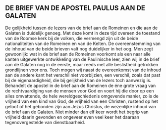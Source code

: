## DE BRIEF VAN DE APOSTEL PAULUS AAN DE GALATEN

De gelijkheid tussen de lezers van de brief aan de Romeinen en die aan de Galaten is duidelijk genoeg. Met deze komt in deze tijd overeen de toestand van de Roomse kerk bij de volken, die vermengd zijn uit de beide nationaliteiten van de Romeinen en van de Kelten. De overeenstemming van de inhoud van de beide brieven valt nog duidelijker in het oog. Men zegt gewoonlijk: wat in de brief aan de Romeinen voorkomt als een naar alle kanten uitgewerkte ontwikkeling van de Paulinische leer, zien wij in de brief aan de Galaten nog in de eerste, maar reeds met alle beslistheid getrokken grondlijnen voor ons. Toch mogen wij naast de overeenkomst van de inhoud aan de andere kant het verschil niet voorbijzien, een verschil, zoals dat past bij de eigenaardigheid, die bij gelijkheid van de lezers toch aanwezig is. Behandelt de apostel in de brief aan de Romeinen de éne grote vraag van de rechtvaardiging van de mensen voor God en voert hij die door op een alles omvattende, de hele wereldgeschiedenis omgevende manier, zo is de vrijheid van een kind van God, de vrijheid van een Christen, rustend op het geloof of het gebonden zijn aan Jezus Christus, de wezenlijke inhoud van de brief aan de Galaten. Niet minder dan elf keer wordt het begrip van vrijheid daarin gevonden en ongeveer even veel keer het daaraan tegenovergestelde van dienstbaarheid.

